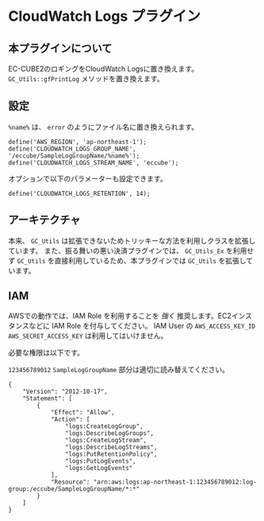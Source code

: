 CloudWatch Logs プラグイン
=========================

本プラグインについて
-----------------

EC-CUBE2のロギングをCloudWatch Logsに置き換えます。
`GC_Utils::gfPrintLog` メソッドを置き換えます。


設定
----

`%name%` は、 `error` のようにファイル名に置き換えられます。

```
define('AWS_REGION', 'ap-northeast-1');
define('CLOUDWATCH_LOGS_GROUP_NAME', '/eccube/SampleLogGroupName/%name%');
define('CLOUDWATCH_LOGS_STREAM_NAME', 'eccube');
```

オプションで以下のパラメーターも設定できます。

```
define('CLOUDWATCH_LOGS_RETENTION', 14);
```


アーキテクチャ
------------

本来、 `GC_Utils` は拡張できないためトリッキーな方法を利用しクラスを拡張しています。
また、振る舞いの悪い決済プラグインでは、 `GC_Utils_Ex` を利用せず `GC_Utils` を直接利用しているため、本プラグインでは `GC_Utils` を拡張しています。


IAM
---

AWSでの動作では、IAM Role を利用することを *強く* 推奨します。EC2インスタンスなどに IAM Role を付与してください。
IAM User の `AWS_ACCESS_KEY_ID` `AWS_SECRET_ACCESS_KEY` は利用してはいけません。

必要な権限は以下です。

`123456789012` `SampleLogGroupName` 部分は適切に読み替えてください。

```
{
    "Version": "2012-10-17",
    "Statement": [
        {
            "Effect": "Allow",
            "Action": [
                "logs:CreateLogGroup",
                "logs:DescribeLogGroups",
                "logs:CreateLogStream",
                "logs:DescribeLogStreams",
                "logs:PutRetentionPolicy",
                "logs:PutLogEvents",
                "logs:GetLogEvents"
            ],
            "Resource": "arn:aws:logs:ap-northeast-1:123456789012:log-group:/eccube/SampleLogGroupName/*:*"
        }
    ]
}
```
